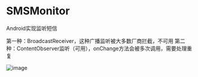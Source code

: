 # SMSMonitor
Android实现监听短信

第一种：BroadcastReceiver，这种广播监听被大多数厂商拦截，不可用
第二种：ContentObserver监听（可用），onChange方法会被多次调用，需要处理重复

![image](https://github.com/TenzLiu/SMSMonitor/tree/master/image/1.png)

